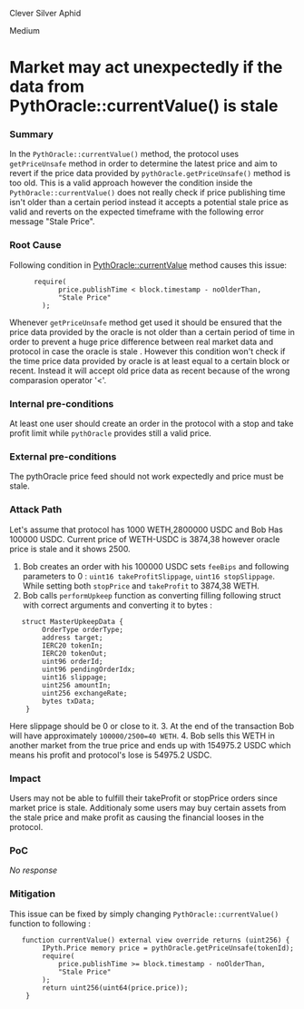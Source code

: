 Clever Silver Aphid

Medium

# Market may act unexpectedly if the data from PythOracle::currentValue() is stale

### Summary

In the `PythOracle::currentValue()` method, the protocol uses `getPriceUnsafe` method in order to determine the latest price and aim to revert if the price data provided by `pythOracle.getPriceUnsafe()` method is too old. This is a valid approach however the condition inside the `PythOracle::currentValue()` does not really check if price publishing time isn't older than a certain period instead it accepts a potential stale price as valid and reverts on the expected timeframe with the following error message "Stale Price". 

### Root Cause

Following condition in [PythOracle::currentValue](https://github.com/sherlock-audit/2024-11-oku/blob/main/oku-custom-order-types/contracts/oracle/External/PythOracle.sol#L26-L33) method causes this issue:
```solidity
      require(
            price.publishTime < block.timestamp - noOlderThan,
            "Stale Price"
        );
```
Whenever `getPriceUnsafe` method get used it should be ensured that the price data provided by the oracle is not older than a certain period of time in order to prevent a huge price difference between real market data and protocol in case the oracle is stale . However this condition won't check if the time price data provided by oracle is at least equal to a certain block or recent. Instead it will accept old price data as recent because of the wrong comparasion operator  '<'.

### Internal pre-conditions

At least one user should create an order in the protocol with a stop and take profit limit while `pythOracle` provides still a valid price.

### External pre-conditions

The pythOracle price feed should not work expectedly and price must be stale.


### Attack Path

Let's assume that protocol has 1000 WETH,2800000 USDC and Bob Has 100000 USDC. Current price of WETH-USDC is 3874,38 however oracle price is stale and it shows 2500.
1. Bob creates an order with his 100000 USDC sets `feeBips` and  following parameters to 0 :  `uint16 takeProfitSlippage`,
 `uint16 stopSlippage`. While setting both `stopPrice` and `takeProfit` to 3874,38  WETH.
2. Bob calls `performUpkeep` function  as converting filling following struct with correct arguments and converting it to bytes : 
```solidity
   struct MasterUpkeepData {
        OrderType orderType;
        address target;
        IERC20 tokenIn;
        IERC20 tokenOut;
        uint96 orderId;
        uint96 pendingOrderIdx;
        uint16 slippage;
        uint256 amountIn;
        uint256 exchangeRate;
        bytes txData;
    }
```
Here slippage should be 0 or close to it.
3. At the end of the transaction Bob will have approximately `100000/2500=40 WETH`.
4. Bob sells this WETH in another market from the true price and ends up with 154975.2  USDC which means his profit and protocol's lose is 54975.2 USDC.

### Impact

Users may not be able to fulfill their takeProfit or stopPrice orders since market price is stale. Additionaly some users may buy certain assets from the stale price and make profit as causing the financial looses in the protocol.

### PoC

_No response_

### Mitigation

This issue can be fixed by simply changing  `PythOracle::currentValue()` function to following : 
```solidity
   function currentValue() external view override returns (uint256) {
        IPyth.Price memory price = pythOracle.getPriceUnsafe(tokenId);
        require(
            price.publishTime >= block.timestamp - noOlderThan,
            "Stale Price"
        );
        return uint256(uint64(price.price));
    }

```